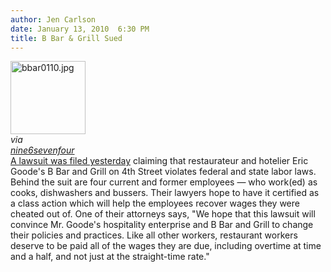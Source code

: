 ```yaml
---
author: Jen Carlson
date: January 13, 2010  6:30 PM
title: B Bar & Grill Sued
---
```


<p><span class="mt-enclosure mt-enclosure-image" style="display: inline;"> </span></p><div class="image-right" style=" width:120px; "> <img alt="bbar0110.jpg" src="https://web.archive.org/web/20111214011126im_/http://gothamist.com/attachments/arts_jen/bbar0110.jpg" width="120" height="117"> <br> <i><span class="photo_caption">via <a href="https://web.archive.org/web/20111214011126/http://www.flickr.com/photos/nine6sevenfour/293458996/">nine6sevenfour</a></span></i></div> <a href="https://web.archive.org/web/20111214011126/http://www.prnewswire.com/news-releases/eric-goodes-b-bar-and-grill-accused-of-labor-violations-according-to-workers-legal-team-81320152.html">A lawsuit was filed yesterday</a> claiming that restaurateur and hotelier Eric Goode&apos;s B Bar and Grill on 4th Street violates federal and state labor laws. Behind the suit are four current and former employees &#x2014; who work(ed) as cooks, dishwashers and bussers. Their lawyers hope to have it certified as a class action which will help the employees recover wages they were cheated out of. One of their attorneys says, &quot;We hope that this lawsuit will convince Mr. Goode&apos;s hospitality enterprise and B Bar and Grill to change their policies and practices. Like all other workers, restaurant workers deserve to be paid all of the wages they are due, including overtime at time and a half, and not just at the straight-time rate.&quot;<p></p>